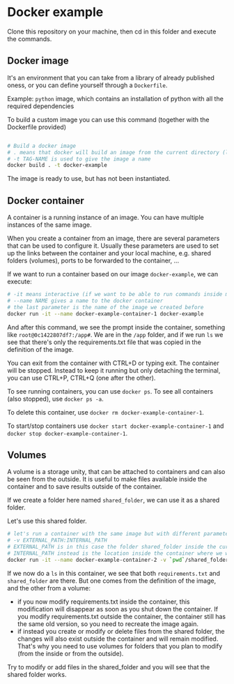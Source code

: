 # Docker example

Clone this repository on your machine, then cd in this folder and execute the commands.

## Docker image

It's an environment that you can take from a library of already published oness, or you can define yourself through a `Dockerfile`.

Example:
`python` image, which contains an installation of python with all the required dependencies 

To build a custom image you can use this command (together with the Dockerfile provided)

```bash

# Build a docker image
# . means that docker will build an image from the current directory (location of the Dockerfile)
# -t TAG-NAME is used to give the image a name
docker build . -t docker-example
```

The image is ready to use, but has not been instantiated.

## Docker container

A container is a running instance of an image. You can have multiple instances of the same image.

When you create a container from an image, there are several parameters that can be used to configure it. Usually these parameters are used to set up the links between the container and your local machine, e.g. shared folders (volumes), ports to be forwarded to the container, ...

If we want to run a container based on our image `docker-example`, we can execute:

```bash
# -it means interactive (if we want to be able to run commands inside manually)
# --name NAME gives a name to the docker container
# the last parameter is the name of the image we created before
docker run -it --name docker-example-container-1 docker-example
```

And after this command, we see the prompt inside the container, something like `root@0c1422807df7:/app#`.
We are in the `/app` folder, and if we run `ls` we see that there's only the requirements.txt file that was copied in the definition of the image.

You can exit from the container with CTRL+D or typing exit. The container will be stopped. Instead to keep it running but only detaching the terminal, you can use CTRL+P, CTRL+Q (one after the other).

To see running containers, you can use `docker ps`. To see all containers (also stopped), use `docker ps -a`.

To delete this container, use `docker rm docker-example-container-1`.

To start/stop containers use `docker start docker-example-container-1` and `docker stop docker-example-container-1`.

## Volumes

A volume is a storage unity, that can be attached to containers and can also be seen from the outside. It is useful to make files available inside the container and to save results outside of the container.

If we create a folder here named `shared_folder`, we can use it as a shared folder.

Let's use this shared folder.

```bash
# let's run a container with the same image but with different parameters.
# -v EXTERNAL_PATH:INTERNAL_PATH
# EXTERNAL_PATH is in this case the folder shared_folder inside the current folder (pwd)
# INTERNAL_PATH instead is the location inside the container where we want this folder to be mapped. In this case it's inside the /app folder
docker run -it --name docker-example-container-2 -v `pwd`/shared_folder:/app/shared_folder docker-example
```

If we now do a `ls` in this container, we see that both `requirements.txt` and `shared_folder` are there.
But one comes from the definition of the image, and the other from a volume:
- if you now modify requirements.txt inside the container, this modification will disappear as soon as you shut down the container. If you modify requirements.txt outside the container, the container still has the same old version, so you need to recreate the image again.
- if instead you create or modify or delete files from the shared folder, the changes will also exist outside the container and will remain modified. That's why you need to use volumes for folders that you plan to modify (from the inside or from the outside).


Try to modify or add files in the shared_folder and you will see that the shared folder works.

